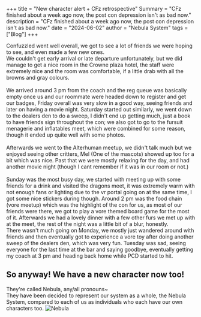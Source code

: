 +++
title = "New character alert + CFz retrospective"
Summary = "CFz finished about a week ago now, the post con depression isn't as bad now."
description = "CFz finished about a week ago now, the post con depression isn't as bad now."
date = "2024-06-02"
author = "Nebula System"
tags = ["Blog"]
+++

Confuzzled went well overall, we got to see a lot of friends we were hoping to see, and even made a few new ones.\
We couldn't get early arrival or late departure unfortunately, but we did manage to get a nice room in the Crowne plaza hotel, the staff were extremely nice and the room was comfortable, if a little drab with all the browns and gray colours.\
\
We arrived around 3 pm from the coach and the reg queue was basically empty once us and our roommate were headed down to register and get our badges, Friday overall was very slow in a good way, seeing friends and later on having a movie night. Saturday started out similarly, we went down to the dealers den to do a sweep, I didn't end up getting much, just a book to have friends sign throughout the con; we also got to go to the fursuit menagerie and inflatables meet, which were combined for some reason, though it ended up quite well with some photos.\
\
Afterwards we went to the Alterhuman meetup, we didn't talk much but we enjoyed seeing other critters, Mel (One of the mascots) showed up too for a bit which was nice. Past that we were mostly relaxing for the day, and had another movie night (though I cant remember if it was in our room or not.)\
\
Sunday was the most busy day, we started with meeting up with some friends for a drink and visited the dragons meet, it was extremely warm with not enough fans or lighting due to the vr portal going on at the same time, I got some nice stickers during though. Around 2 pm was the food chain (vore meetup) which was the highlight of the con for us, as most of our friends were there, we got to play a vore themed board game for the most of it. Afterwards we had a lovely dinner with a few other furs we met up with at the meet, the rest of the night was a little bit of a blur, honestly.\
There wasn't much going on Monday, we mostly just wandered around with friends and then eventually got to experience a vore toy after doing another sweep of the dealers den, which was very fun. Tuesday was sad, seeing everyone for the last time at the bar and saying goodbye, eventually getting my coach at 3 pm and heading back home while PCD started to hit.

So anyway! We have a new character now too!
---
They're called Nebula, any/all pronouns~\
They have been decided to represent our system as a whole, the Nebula System, compared to each of us as individuals who each have our own characters too.
![Nebula](/refs/Nebula.png)
